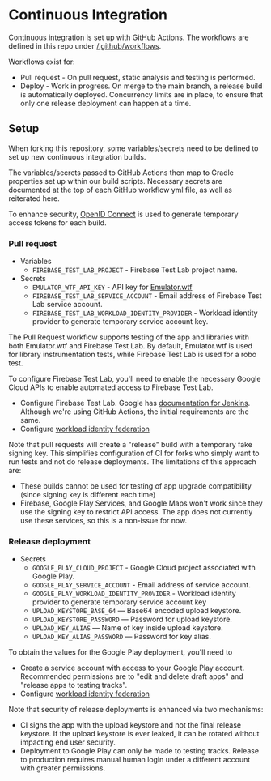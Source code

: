 # Continuous Integration
Continuous integration is set up with GitHub Actions.  The workflows are defined in this repo under [/.github/workflows](../.github/workflows).

Workflows exist for:
 * Pull request - On pull request, static analysis and testing is performed.
 * Deploy - Work in progress.  On merge to the main branch, a release build is automatically deployed.  Concurrency limits are in place, to ensure that only one release deployment can happen at a time.

## Setup
When forking this repository, some variables/secrets need to be defined to set up new continuous integration builds.

The variables/secrets passed to GitHub Actions then map to Gradle properties set up within our build scripts.  Necessary secrets are documented at the top of each GitHub workflow yml file, as well as reiterated here.

To enhance security, [OpenID Connect](https://docs.github.com/en/actions/deployment/security-hardening-your-deployments/configuring-openid-connect-in-google-cloud-platform) is used to generate temporary access tokens for each build.

### Pull request
* Variables
    * `FIREBASE_TEST_LAB_PROJECT` - Firebase Test Lab project name.
* Secrets
    * `EMULATOR_WTF_API_KEY` - API key for [Emulator.wtf](https://emulator.wtf)
    * `FIREBASE_TEST_LAB_SERVICE_ACCOUNT` - Email address of Firebase Test Lab service account.
    * `FIREBASE_TEST_LAB_WORKLOAD_IDENTITY_PROVIDER` - Workload identity provider to generate temporary service account key.

The Pull Request workflow supports testing of the app and libraries with both Emulator.wtf and Firebase Test Lab.  By default, Emulator.wtf is used for library instrumentation tests, while Firebase Test Lab is used for a robo test.

To configure Firebase Test Lab, you'll need to enable the necessary Google Cloud APIs to enable automated access to Firebase Test Lab.
* Configure Firebase Test Lab.  Google has [documentation for Jenkins](https://firebase.google.com/docs/test-lab/android/continuous).  Although we're using GitHub Actions, the initial requirements are the same.
* Configure [workload identity federation](https://github.com/google-github-actions/auth#setting-up-workload-identity-federation)

Note that pull requests will create a "release" build with a temporary fake signing key.  This simplifies configuration of CI for forks who simply want to run tests and not do release deployments.  The limitations of this approach are:
 - These builds cannot be used for testing of app upgrade compatibility (since signing key is different each time)
 - Firebase, Google Play Services, and Google Maps won't work since they use the signing key to restrict API access.  The app does not currently use these services, so this is a non-issue for now.

### Release deployment
* Secrets
    * `GOOGLE_PLAY_CLOUD_PROJECT` - Google Cloud project associated with Google Play.
    * `GOOGLE_PLAY_SERVICE_ACCOUNT` - Email address of service account.
    * `GOOGLE_PLAY_WORKLOAD_IDENTITY_PROVIDER` - Workload identity provider to generate temporary service account key
    * `UPLOAD_KEYSTORE_BASE_64` — Base64 encoded upload keystore.
    * `UPLOAD_KEYSTORE_PASSWORD` — Password for upload keystore.
    * `UPLOAD_KEY_ALIAS` — Name of key inside upload keystore.
    * `UPLOAD_KEY_ALIAS_PASSWORD` — Password for key alias.

To obtain the values for the Google Play deployment, you'll need to

* Create a service account with access to your Google Play account.  Recommended permissions are to "edit and delete draft apps" and "release apps to testing tracks".
* Configure [workload identity federation](https://github.com/google-github-actions/auth#setting-up-workload-identity-federation)

Note that security of release deployments is enhanced via two mechanisms:
 - CI signs the app with the upload keystore and not the final release keystore.  If the upload keystore is ever leaked, it can be rotated without impacting end user security.
 - Deployment to Google Play can only be made to testing tracks.  Release to production requires manual human login under a different account with greater permissions.
